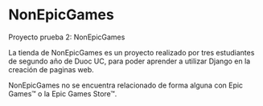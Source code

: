 # NonEpicGames
Proyecto prueba 2: NonEpicGames

La tienda de NonEpicGames es un proyecto realizado por tres estudiantes de segundo año de Duoc UC, para poder aprender a utilizar Django en la creación de paginas web.

NonEpicGames no se encuentra relacionado de forma alguna con Epic Games™ o la Epic Games Store™.
   

